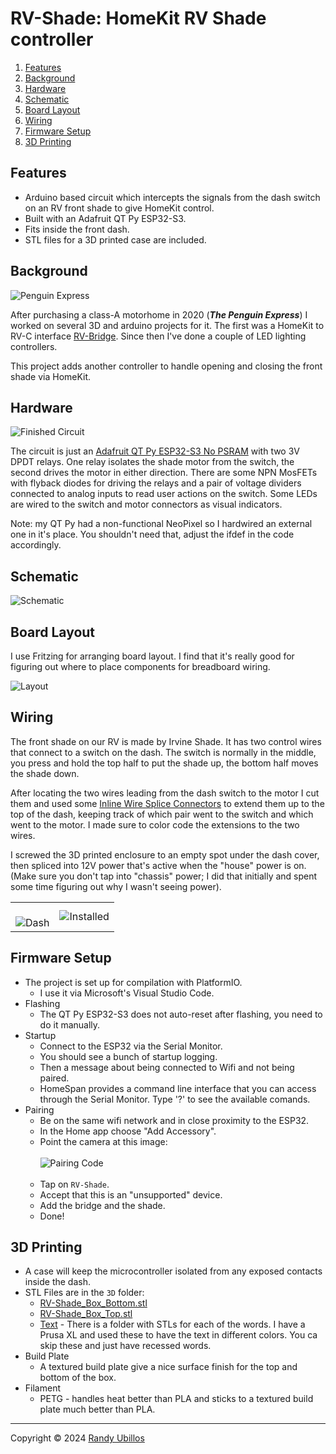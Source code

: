# RV-Shade: HomeKit RV Shade controller

1. [Features](#features)
2. [Background](#background)
3. [Hardware](#hardware)
4. [Schematic](#schematic)
5. [Board Layout](#board-layout)
6. [Wiring](#wiring)
7. [Firmware Setup](#firmware)
8. [3D Printing](#3dprint)

## <a name="features"></a>Features

* Arduino based circuit which intercepts the signals from the dash switch on an RV front shade to give HomeKit control.
* Built with an Adafruit QT Py ESP32-S3.
* Fits inside the front dash.
* STL files for a 3D printed case are included.

## <a name="background"></a>Background

![Penguin Express](/images/Penguin_Express.jpg)

After purchasing a class-A motorhome in 2020 (***The Penguin Express***) I worked on several 3D and arduino projects for it. The first was a HomeKit to RV-C interface [RV-Bridge](https://github.com/rubillos/RV-Bridge). Since then I've done a couple of LED lighting controllers.

This project adds another controller to handle opening and closing the front shade via HomeKit.

## <a name="hardware"></a>Hardware

![Finished Circuit](/images/Circuit.jpeg)

The circuit is just an [Adafruit QT Py ESP32-S3 No PSRAM](https://www.adafruit.com/product/5426) with two 3V DPDT relays. One relay isolates the shade motor from the switch, the second drives the motor in either direction. There are some NPN MosFETs with flyback diodes for driving the relays and a pair of voltage dividers connected to analog inputs to read user actions on the switch. Some LEDs are wired to the switch and motor connectors as visual indicators.

Note: my QT Py had a non-functional NeoPixel so I hardwired an external one in it's place. You shouldn't need that, adjust the ifdef in the code accordingly.

## <a name="schematic"></a>Schematic

![Schematic](/images/Schematic.png)

## <a name="layout"></a>Board Layout

I use Fritzing for arranging board layout. I find that it's really good for figuring out where to place components for breadboard wiring.

![Layout](/images/Layout.png)

## <a name="wiring"></a>Wiring

The front shade on our RV is made by Irvine Shade. It has two control wires that connect to a switch on the dash. The switch is normally in the middle, you press and hold the top half to put the shade up, the bottom half moves the shade down.

After locating the two wires leading from the dash switch to the motor I cut them and used some [Inline Wire Splice Connectors](https://www.amazon.com/gp/product/B0BS6HZ941) to extend them up to the top of the dash, keeping track of which pair went to the switch and which went to the motor. I made sure to color code the extensions to the two wires.

I screwed the 3D printed enclosure to an empty spot under the dash cover, then spliced into 12V power that's active when the "house" power is on. (Make sure you don't tap into "chassis" power; I did that initially and spent some time figuring out why I wasn't seeing power).

|  |  |
| :---: | :---: |
| <br>![Dash](/images/Dash.jpeg) |![Installed](/images/Installed.jpeg) |

## <a name="firmware"></a>Firmware Setup

- The project is set up for compilation with PlatformIO.
    * I use it via Microsoft's Visual Studio Code.
- Flashing
    * The QT Py ESP32-S3 does not auto-reset after flashing, you need to do it manually.
- Startup
    * Connect to the ESP32 via the Serial Monitor.
    * You should see a bunch of startup logging.
    * Then a message about being connected to Wifi and not being paired.
    * HomeSpan provides a command line interface that you can access through the Serial Monitor. Type '?' to see the available comands.
- Pairing
    * Be on the same wifi network and in close proximity to the ESP32.
    * In the Home app choose "Add Accessory".
    * Point the camera at this image:
    <br><br>
    ![Pairing Code](/images/defaultSetupCode.png)
    <br><br>
    * Tap on `RV-Shade`.
    * Accept that this is an "unsupported" device.
    * Add the bridge and the shade.
    * Done!

## <a name="3dprint"></a>3D Printing

- A case will keep the microcontroller isolated from any exposed contacts inside the dash.
- STL Files are in the `3D` folder:
    * [RV-Shade_Box_Bottom.stl](/3D/RV-Shade_Box_Bottom.stl)
    * [RV-Shade_Box_Top.stl](/3D/RV-Shade_Box_Top.stl)
    * [Text](/3D/Text/) - There is a folder with STLs for each of the words. I have a Prusa XL and used these to have the text in different colors. You ca skip these and just have recessed words.
- Build Plate
    * A textured build plate give a nice surface finish for the top and bottom of the box.
- Filament
    * PETG - handles heat better than PLA and sticks to a textured build plate much better than PLA.

---
Copyright © 2024 [Randy Ubillos](http://rickandrandy.com)
